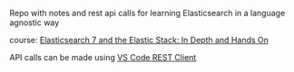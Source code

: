 Repo with notes and rest api calls for learning Elasticsearch in a language agnostic way

course: [Elasticsearch 7 and the Elastic Stack: In Depth and Hands On](https://www.udemy.com/course/elasticsearch-7-and-elastic-stack/)

API calls can be made using [VS Code REST Client](https://marketplace.visualstudio.com/items?itemName=humao.rest-client)
